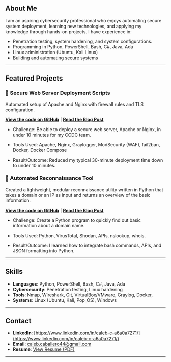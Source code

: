 ## About Me
I am an aspiring cybersecurity professional who enjoys automating secure system deployment, learning new technologies, and applying my knowledge through hands-on projects.
I have  experience in:
- Penetration testing, system hardening, and system configurations.
- Programming in Python, PowerShell, Bash, C#, Java, Ada
- Linux administration (Ubuntu, Kali Linux)
- Building and automating secure systems

---

## Featured Projects
### 🔹 Secure Web Server Deployment Scripts
Automated setup of Apache and Nginx with firewall rules and TLS configuration.

**[View the code on GitHub](https://github.com/CalebC44/Personal-Projects/tree/main/Secure%20Web%20Server%20Deployment%20Scripts)** | **[Read the Blog Post](https://calebc44.github.io/github-portfolio/2025/10/07/Secure-Web-Server-Deployment-Scripts.html)**

- Challenge: Be able to deploy a secure web server, Apache or Nginx, in under 10 minutes for my CCDC team.
  
- Tools Used: Apache, Nginx, Graylogger, ModSecurity (WAF), fail2ban, Docker, Docker Compose
  
- Result/Outcome: Reduced my typical 30-minute deployment time down to under 10 minutes.

### 🔹 Automated Reconnaissance Tool
Created a lightweight, modular reconnaissance utility written in Python that takes a domain or an IP as input and returns an overview of the basic information.

**[View the code on GitHub](https://github.com/CalebC44/Personal-Projects/blob/main/Automated-Reconnaissance-Tool)** | **[Read the Blog Post](https://calebc44.github.io/github-portfolio/2025/09/25/Automated-Reconnaissance-Tool.html)**

- Challenge: Create a Python program to quickly find out basic information about a domain name. 

- Tools Used: Python, VirusTotal, Shodan, APIs, nslookup, whois.

- Result/Outcome: I learned how to integrate bash commands, APIs, and JSON formatting into Python. 

---

## Skills
- **Languages**: Python, PowerShell, Bash, C#, Java, Ada
- **Cybersecurity**: Penetration testing, Linux hardening
- **Tools**: Nmap, Wireshark, Git, VirtualBox/VMware, Graylog, Docker, 
- **Systems**: Linux (Ubuntu, Kali, Pop_OS), Windows

---

## Contact
- **LinkedIn**: [https://www.linkedin.com/in/caleb-c-a6a0a7271/](https://www.linkedin.com/in/caleb-c-a6a0a7271/)
- **Email**: caleb.caballero44@gmail.com
- **Resume**: [View Resume (PDF)](https://calebc44.github.io/github-portfolio/Caleb_Caballero_Resume_2025.pdf)

---

